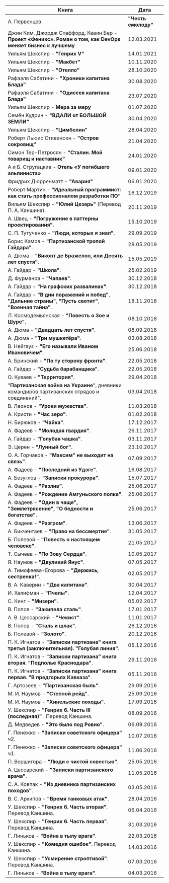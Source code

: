 | Книга | Дата |
|---|---|
|А. Первенцев | **"Честь смолоду"** | 27.06.2021 |
|Джин Ким, Джордж Спаффорд, Кевин Бер - **Проект «Феникс». Роман о том, как DevOps меняет бизнес к лучшему** | 12.03.2021 |
|Уильям Шекспир -  **"Генрих V"** | 14.01.2021 |
|Уильям Шекспир - **"Макбет"** | 10.11.2020 |
|Уильям Шекспир - **"Отелло"** | 28.10.2020 |
|Рафаэля Сабатини - **"Хроники капитана Блада"** | 30.08.2020 |
|Рафаэля Сабатини - **"Одиссея капитана Блада"** | 23.07.2020 |
|Уильям Шекспир -  **Мера за меру** | 01.07.2020 |
|Семён Кудрин - **"ВДАЛИ от БОЛЬШОЙ ЗЕМЛИ"** | 30.04.2020 |
|Уильям Шекспир - **"Цимбелин"** | 28.04.2020 |
|Роберт Льюис Стивенсон - **"Остров сокровищ"** | 21.04.2020 |
|Симон Тер-Петросян - **"Сталин. Мой товарищ и наставник"** | 24.01.2020 |
|А и Б. Стругацкие - **Отель «У погибшего альпиниста»** | 09.01.2020 |
|Фридрих Дюрренматт - **"Авария"** | 06.01.2020 |
|Роберт Мартин - **"Идеальный программист: как стать профессионалом разработки ПО"** | 16.12.2019 |
|Вильям Шекспир - **"Юлий Цезарь"** (Перевод П. А. Каншина). | 20.11.2019 |
|А. Швец - **"Погружение в паттерны проектирования"**. | 15.10.2019 |
|С. П. Тутученко - **"Люди, которых я знал"**. | 29.09.2019 |
|Борис Камов - **"Партизанской тропой Гайдара"**. |28.05.2019 |
|А. Дюма - **"Виконт де Бражелон, или Десять лет спустя"**. | 15.05.2019 |
|А. Гайдар - **"Школа"**. | 25.02.2019 |
|Д. Фурманов - **"Чапаев"**. | 30.12.2018 |
|А. Гайдар - **"На графских развалинах"**. | 30.12.2018 |
|А. Гайдар - **"В дни поражений и побед"**, **"Дальние страны"**, **"Пусть светит"**, **"Военная тайна"**. | 18.11.2018 |
|Л. Космодемьянская - **"Повесть о Зое и Шуре"**. | 08.10.2018 |
|А. Дюма - **"Двадцать лет спустя"**. | 08.09.2018 |
|А. Дюма - **"Три мушкетёра"**. | 03.08.2018 |
|В. Нейгауз - **"Его называли Иваном Ивановичем"**. | 25.06.2018 |
|А. Бринский - **"По ту сторону фронта"**. | 22.05.2018 |
|А. Гайдар - **"Судьба барабанщика"**. | 22.05.2018 |
|О. Куваев - **"Территория"**. | 29.04.2018 |
|"**Партизанская война на Украине**", дневники командиров партизанских отрядов и соединений". | 03.04.2018 |
|В. Леонов - **"Уроки мужества"**. | 11.03.2018 |
|А. Кристи - **"Час зеро"**. | 01.02.2018 |
|Н. Бирюков - **"Чайка"**. | 17.12.2017 |
|А. Фадеев - **"Молодая гвардия"**. | 26.11.2017 |
|А. Гайдар - **"Голубая чашка"**. | 03.11.2017 |
|Э. Церен - **"Лунный бог"**. | 23.10.2017 |
|О. А. Горчаков - **"Максим" не выходит на связь"**. | 07.09.2017 |
|А. Фадеев - **"Последний из Удэге"**. | 16.08.2017 |
|А. Безуглов - **"Записки прокурора"**. | 15.07.2017 |
|А. Фадеев - **"Разлив"**. | 25.06.2017 |
|А. Фадеев - **"Рождение Амгуньского полка"**. | 25.06.2017 |
|А. Фадеев - **"Один в чаще", "Землетрясение", "О бедности и богатстве"**. | 25.06.2017 |
|А. Фадеев - **"Разгром"**. | 13.06.2017 |
|А. Бикчентаев - **"Право на бессмертие"**. | 31.05.2017 |
|Б. Полевой -  **"Повесть о настоящем человеке"**. | 21.05.2017 |
|Т. Сычева - **"По Зову Сердца"**. | 10.05.2017 |
|Я. Наумов - **"Двуликий Янус"**. | 07.05.2017 |
|А. Тимофеева-Егорова - **"Держись, сестренка!"**. | 02.05.2017 |
|В. А. Каверин - **"Два капитана"**. | 30.04.2017 |
|И. Халифман - **"Пчелы"**. | 12.04.2017 |
|С. Кинг - **"Мизери"**. | 05.02.2017 |
|В. Попов - **"Закипела сталь"**. | 17.01.2017 |
|А. В. Цессарский - **"Чекист"**. | 11.01.2017 |
|В. Попов - **"Сталь и шлак"**. | 26.12.2016 |
|Б. Полевой - **"Золото"**. | 20.12.2016 |
|П. К. Игнатов - **"Записки партизана" книга третья (заключительная). "Голубая линия"**. | 05.12.2016 |
|П. К. Игнатов - **"Записки партизана" книга вторая. "Подполье Краснодара"**. | 29.11.2016 |
|П. К. Игнатов - **"Записки партизана" книга первая. "В предгорьях Кавказа"**. | 05.11.2016 |
|Г. Артозеев - **"Партизанская быль"**. | 29.09.2016 |
|М. И. Наумов - **"Степной рейд"**. | 25.09.2016 |
|М. И. Наумов - **"Хинельские походы"**. | 17.09.2016 |
|У. Шекспир - **"Генрих 6. Часть III (последняя)"** . Перевод Каншина. | 08.09.2016 |
|Д. Медведев - **"Это было под Ровно"**. | 06.09.2016 |
|Г. Пенежко - **"Записки советского офицера"** ч2. | 10.07.2016 |
|Г. Пенежко - **"Записки советского офицера"** ч1. | 11.06.2016 |
|П. Вершигора - **"Люди с чистой совестью"**. | 25.05.2016 |
|А. Цессарский - **"Записки партизанского врача"**. | 11.05.2016 |
|С. А. Ковпак - **"Из дневника партизанских походов"**. | 03.05.2016 |
|В. С. Архипов - **"Время танковых атак"**. | 28.04.2016 |
|У. Шекспир - **"Генрих 6. Часть вторая"**. Перевод Каншина. | 06.04.2016 |
|У. Шекспир - **"Генрих 6. Часть первая"**. Перевод Каншина. | 31.03.2016 |
|Г. Линьков - **"Война в тылу врага"**. | 22.03.2016 |
|У. Шекспир - **"Комедия ошибок"**. Перевод Каншина. | 14.03.2016 |
|У. Шекспир - **"Усмирение строптивой"**. Перевод Каншина. | 07.03.2016 |
|Г. Линьков - **"Война в тылу врага"**. | 04.03.2016 |

